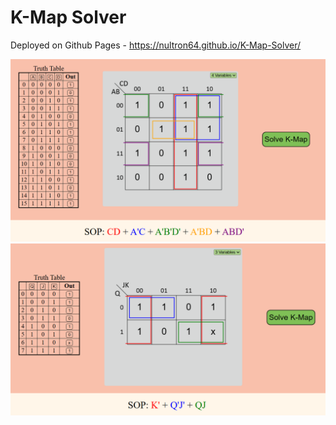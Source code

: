 # K-Map Solver

Deployed on Github Pages - https://nultron64.github.io/K-Map-Solver/

![image-1](sample-images/image-1.png)
![image-2](sample-images/image-2.png)

